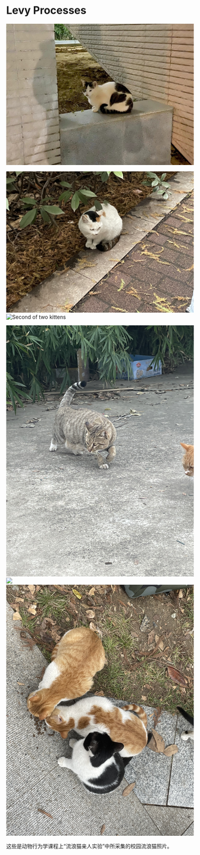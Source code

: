 # Levy Processes

![](images/黑心.jpg "A kitten")

![](images/三花.jpg "First of two kittens")
![](images/少白头.jpg "Second of two kittens")

![](images/灰白花.jpg)
![](images/长毛蛋.jpg)
![](images/三小只.jpg)

这些是动物行为学课程上“流浪猫亲人实验”中所采集的校园流浪猫照片。











